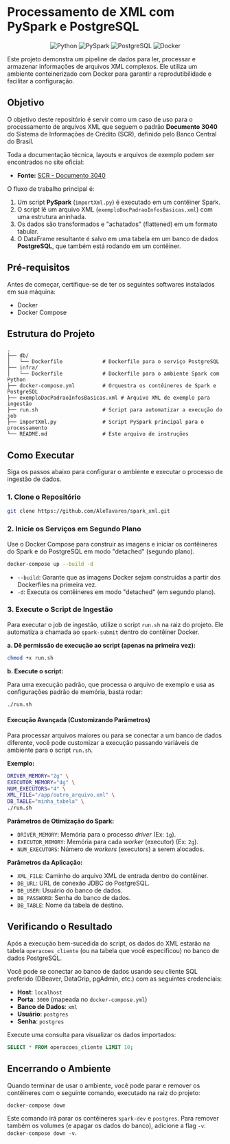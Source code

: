 # Processamento de XML com PySpark e PostgreSQL

<p align="center">
  <img src="https://img.shields.io/badge/Python-3776AB?style=for-the-badge&logo=python&logoColor=white" alt="Python"/>
  <img src="https://img.shields.io/badge/PySpark-E25A1C?style=for-the-badge&logo=apache-spark&logoColor=white" alt="PySpark"/>
  <img src="https://img.shields.io/badge/PostgreSQL-4169E1?style=for-the-badge&logo=postgresql&logoColor=white" alt="PostgreSQL"/>
  <img src="https://img.shields.io/badge/Docker-2496ED?style=for-the-badge&logo=docker&logoColor=white" alt="Docker"/>
</p>

Este projeto demonstra um pipeline de dados para ler, processar e armazenar informações de arquivos XML complexos. Ele utiliza um ambiente conteinerizado com Docker para garantir a reprodutibilidade e facilitar a configuração.

## Objetivo

O objetivo deste repositório é servir como um caso de uso para o processamento de arquivos XML que seguem o padrão **Documento 3040** do Sistema de Informações de Crédito (SCR), definido pelo Banco Central do Brasil.

Toda a documentação técnica, layouts e arquivos de exemplo podem ser encontrados no site oficial:

*   **Fonte:** [SCR - Documento 3040](https://www.bcb.gov.br/estabilidadefinanceira/scrdoc3040)

O fluxo de trabalho principal é:
1.  Um script **PySpark** (`importXml.py`) é executado em um contêiner Spark.
2.  O script lê um arquivo XML (`exemploDocPadraoInfosBasicas.xml`) com uma estrutura aninhada.
3.  Os dados são transformados e "achatados" (flattened) em um formato tabular.
4.  O DataFrame resultante é salvo em uma tabela em um banco de dados **PostgreSQL**, que também está rodando em um contêiner.

## Pré-requisitos

Antes de começar, certifique-se de ter os seguintes softwares instalados em sua máquina:
*   Docker
*   Docker Compose

## Estrutura do Projeto

```
.
├── db/
│   └── Dockerfile             # Dockerfile para o serviço PostgreSQL
├── infra/
│   └── Dockerfile             # Dockerfile para o ambiente Spark com Python
├── docker-compose.yml         # Orquestra os contêineres de Spark e PostgreSQL
├── exemploDocPadraoInfosBasicas.xml # Arquivo XML de exemplo para ingestão
├── run.sh                     # Script para automatizar a execução do job
├── importXml.py               # Script PySpark principal para o processamento
└── README.md                  # Este arquivo de instruções
```

## Como Executar

Siga os passos abaixo para configurar o ambiente e executar o processo de ingestão de dados.

### 1. Clone o Repositório
```bash
git clone https://github.com/AleTavares/spark_xml.git
```
### 2. Inicie os Serviços em Segundo Plano

Use o Docker Compose para construir as imagens e iniciar os contêineres do Spark e do PostgreSQL em modo "detached" (segundo plano).

```bash
docker-compose up --build -d
```
*   `--build`: Garante que as imagens Docker sejam construídas a partir dos Dockerfiles na primeira vez.
*   `-d`: Executa os contêineres em modo "detached" (em segundo plano).

### 3. Execute o Script de Ingestão

Para executar o job de ingestão, utilize o script `run.sh` na raiz do projeto. Ele automatiza a chamada ao `spark-submit` dentro do contêiner Docker.

**a. Dê permissão de execução ao script (apenas na primeira vez):**
   ```bash
   chmod +x run.sh
   ```

**b. Execute o script:**

Para uma execução padrão, que processa o arquivo de exemplo e usa as configurações padrão de memória, basta rodar:
   ```bash
   ./run.sh
   ```

#### Execução Avançada (Customizando Parâmetros)

Para processar arquivos maiores ou para se conectar a um banco de dados diferente, você pode customizar a execução passando variáveis de ambiente para o script `run.sh`.

**Exemplo:**
```bash
DRIVER_MEMORY="2g" \
EXECUTOR_MEMORY="4g" \
NUM_EXECUTORS="4" \
XML_FILE="/app/outro_arquivo.xml" \
DB_TABLE="minha_tabela" \
./run.sh
```

**Parâmetros de Otimização do Spark:**
*   `DRIVER_MEMORY`: Memória para o processo *driver* (Ex: `1g`).
*   `EXECUTOR_MEMORY`: Memória para cada *worker* (executor) (Ex: `2g`).
*   `NUM_EXECUTORS`: Número de *workers* (executors) a serem alocados.

**Parâmetros da Aplicação:**
*   `XML_FILE`: Caminho do arquivo XML de entrada dentro do contêiner.
*   `DB_URL`: URL de conexão JDBC do PostgreSQL.
*   `DB_USER`: Usuário do banco de dados.
*   `DB_PASSWORD`: Senha do banco de dados.
*   `DB_TABLE`: Nome da tabela de destino.

## Verificando o Resultado

Após a execução bem-sucedida do script, os dados do XML estarão na tabela `operacoes_cliente` (ou na tabela que você especificou) no banco de dados PostgreSQL.

Você pode se conectar ao banco de dados usando seu cliente SQL preferido (DBeaver, DataGrip, pgAdmin, etc.) com as seguintes credenciais:

*   **Host**: `localhost`
*   **Porta**: `3000` (mapeada no `docker-compose.yml`)
*   **Banco de Dados**: `xml`
*   **Usuário**: `postgres`
*   **Senha**: `postgres`

Execute uma consulta para visualizar os dados importados:

```sql
SELECT * FROM operacoes_cliente LIMIT 10;
```

## Encerrando o Ambiente

Quando terminar de usar o ambiente, você pode parar e remover os contêineres com o seguinte comando, executado na raiz do projeto:

```bash
docker-compose down
```
Este comando irá parar os contêineres `spark-dev` e `postgres`. Para remover também os volumes (e apagar os dados do banco), adicione a flag `-v`: `docker-compose down -v`.